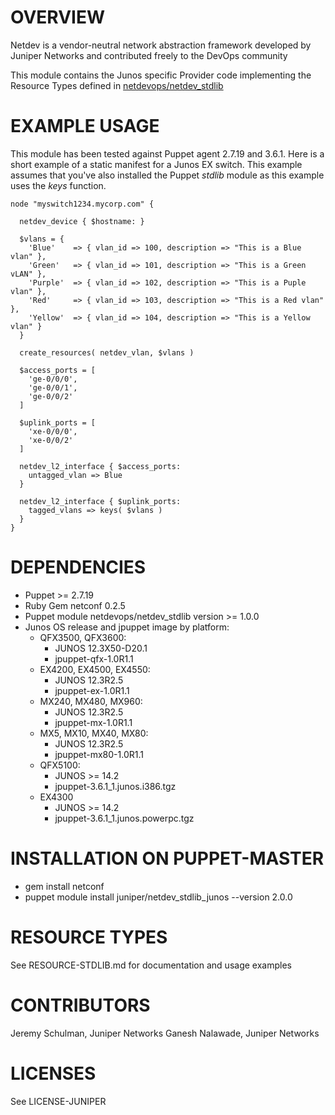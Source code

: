 # OVERVIEW

Netdev is a vendor-neutral network abstraction framework developed by 
Juniper Networks and contributed freely to the DevOps community

This module contains the Junos specific Provider code implementing
the Resource Types defined in [netdevops/netdev_stdlib](https://github.com/NetdevOps/puppet-netdev-stdlib)

# EXAMPLE USAGE

This module has been tested against Puppet agent 2.7.19 and 3.6.1.  Here is a short example of a static manifest for a Junos EX switch.  This example assumes that you've also installed the Puppet _stdlib_ module as this example uses the _keys_ function.

~~~~
node "myswitch1234.mycorp.com" {
     
  netdev_device { $hostname: }
    
  $vlans = {
    'Blue'    => { vlan_id => 100, description => "This is a Blue vlan" },
    'Green'   => { vlan_id => 101, description => "This is a Green vLAN" },
    'Purple'  => { vlan_id => 102, description => "This is a Puple vlan" },
    'Red'     => { vlan_id => 103, description => "This is a Red vlan" },
    'Yellow'  => { vlan_id => 104, description => "This is a Yellow vlan" }   
  }
    
  create_resources( netdev_vlan, $vlans )
    
  $access_ports = [
    'ge-0/0/0',
    'ge-0/0/1',
    'ge-0/0/2'
  ]
    
  $uplink_ports = [
    'xe-0/0/0',
    'xe-0/0/2'
  ]
      
  netdev_l2_interface { $access_ports:
    untagged_vlan => Blue
  }
          
  netdev_l2_interface { $uplink_ports:
    tagged_vlans => keys( $vlans )
  }
}
~~~~
  
# DEPENDENCIES

  * Puppet >= 2.7.19
  * Ruby Gem netconf 0.2.5
  * Puppet module netdevops/netdev_stdlib version >= 1.0.0
  * Junos OS release and jpuppet image by platform:
    * QFX3500, QFX3600: 
      - JUNOS 12.3X50-D20.1
      - jpuppet-qfx-1.0R1.1
    * EX4200, EX4500, EX4550: 
      - JUNOS 12.3R2.5
      - jpuppet-ex-1.0R1.1 
    * MX240, MX480, MX960:
      - JUNOS 12.3R2.5
      - jpuppet-mx-1.0R1.1
    * MX5, MX10, MX40, MX80: 
      - JUNOS 12.3R2.5
      - jpuppet-mx80-1.0R1.1
    * QFX5100:
	  - JUNOS >= 14.2
	  - jpuppet-3.6.1_1.junos.i386.tgz
	* EX4300
      - JUNOS >= 14.2
      - jpuppet-3.6.1_1.junos.powerpc.tgz
	  
# INSTALLATION ON PUPPET-MASTER

  * gem install netconf
  * puppet module install juniper/netdev_stdlib_junos --version 2.0.0

# RESOURCE TYPES

See RESOURCE-STDLIB.md for documentation and usage examples

# CONTRIBUTORS

   Jeremy Schulman, Juniper Networks
   Ganesh Nalawade, Juniper Networks 
   
# LICENSES

   See LICENSE-JUNIPER
